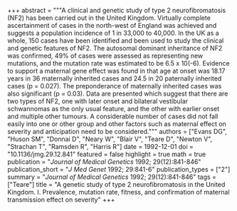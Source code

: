 +++
abstract = """A clinical and genetic study of type 2 neurofibromatosis (NF2) has been carried out in the United Kingdom. Virtually complete ascertainment of cases in the north-west of England was achieved and suggests a population incidence of 1 in 33,000 to 40,000. In the UK as a whole, 150 cases have been identified and been used to study the clinical and genetic features of NF2. The autosomal dominant inheritance of NF2 was confirmed, 49% of cases were assessed as representing new mutations, and the mutation rate was estimated to be 6.5 x 10(-6). Evidence to support a maternal gene effect was found in that age at onset was 18.17 years in 36 maternally inherited cases and 24.5 in 20 paternally inherited cases (p = 0.027). The preponderance of maternally inherited cases was also significant (p = 0.03). Data are presented which suggest that there are two types of NF2, one with later onset and bilateral vestibular schwannomas as the only usual feature, and the other with earlier onset and multiple other tumours. A considerable number of cases did not fall easily into one or other group and other factors such as maternal effect on severity and anticipation need to be considered."""
authors = ["Evans DG", "Huson SM", "Donnai D", "Neary W", "Blair V", "Teare D", "Newton V", "Strachan T", "Ramsden R", "Harris R"]
date = 1992-12-01
doi = "10.1136/jmg.29.12.841"
featured = false
highlight = true
math = true
publication = "*Journal of Medical Genetics* 1992; 29(12):841-846"
publication_short = "*J Med Genet* 1992; 29:841-6"
publication_types = ["2"]
summary = "*Journal of Medical Genetics* 1992; 29(12):841-846"
tags = ["Teare"]
title = "A genetic study of type 2 neurofibromatosis in the United Kingdom. I. Prevalence, mutation rate, fitness, and confirmation of maternal transmission effect on severity"
+++
